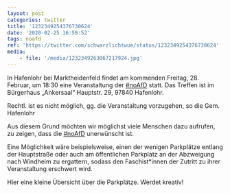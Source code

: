 ```yaml
---
layout: post
categories: twitter
title: '1232349254376730624'
date: '2020-02-25 16:58:52'
tags: noafd
ref: 'https://twitter.com/schwarzlichtwue/status/1232349254376730624'
media:
    - file: '/media/1232349263067217924.jpg'
---
```

In Hafenlohr bei Marktheidenfeld findet am kommenden Freitag, 28. Februar, um 18:30 eine Veranstaltung der [#noAfD](/t/noafd) statt. Das Treffen ist im Bürgerhaus „Ankersaal“ Hauptstr. 29, 97840 Hafenlohr. 

Rechtl. ist es nicht möglich, gg. die Veranstaltung vorzugehen, so die Gem. Hafenlohr 


Aus diesem Grund möchten wir möglichst viele Menschen dazu aufrufen, zu zeigen, dass die [#noAfD](/t/noafd) unerwünscht ist. 


Eine Möglichkeit wäre beispielsweise, einen der wenigen Parkplätze entlang der Hauptstraße oder auch am öffentlichen Parkplatz an der Abzweigung nach Windheim zu ergattern, sodass den Faschist\*innen der Zutritt zu ihrer Veranstaltung erschwert wird. 


Hier eine kleine Übersicht über die Parkplätze. Werdet kreativ!  

